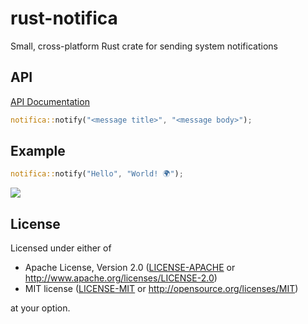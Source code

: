 # rust-notifica

Small, cross-platform Rust crate for sending system notifications

## API

[API Documentation](https://docs.rs/notifica/)

```rust
notifica::notify("<message title>", "<message body>");
```

## Example

```rust
notifica::notify("Hello", "World! 🌍");
```

![](https://i.imgur.com/vuQHhxp.png)

## License

Licensed under either of

 * Apache License, Version 2.0 ([LICENSE-APACHE](LICENSE-APACHE) or http://www.apache.org/licenses/LICENSE-2.0)
 * MIT license ([LICENSE-MIT](LICENSE-MIT) or http://opensource.org/licenses/MIT)

at your option.
